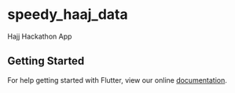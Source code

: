 # speedy_haaj_data

Hajj Hackathon App

## Getting Started

For help getting started with Flutter, view our online
[documentation](https://flutter.io/).
